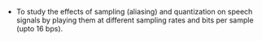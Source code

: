 - To study the effects of sampling (aliasing) and quantization on speech signals by playing them at different sampling rates and bits per sample (upto 16 bps). 

